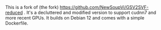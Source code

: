 This is a fork of (the fork) https://github.com/NewSoupVi/GSV2SVF-reduced . It's a decluttered and modified version to support cudnn7 and more recent GPUs. It builds on Debian 12 and comes with a simple Dockerfile.
